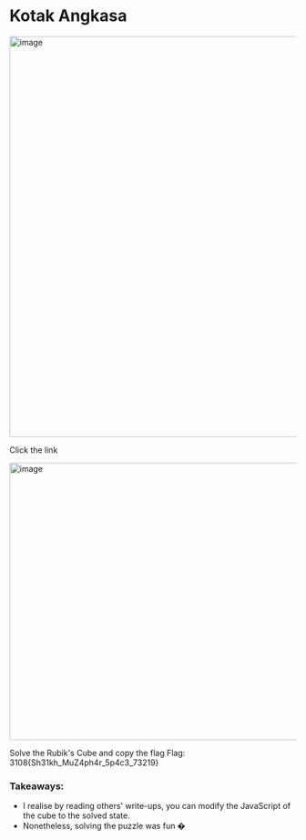 # Kotak Angkasa

<img width="623" height="704" alt="image" src="https://github.com/user-attachments/assets/3470011e-5a8a-4ad1-80a8-6c0cf4930c63" />

Click the link

<img width="1080" height="487" alt="image" src="https://github.com/user-attachments/assets/df2cab77-c586-4303-abfd-e86f44440c8f" />

Solve the Rubik's Cube and copy the flag
Flag: 3108{Sh31kh_MuZ4ph4r_5p4c3_73219} 

### Takeaways:
- I realise by reading others' write-ups, you can modify the JavaScript of the cube to the solved state.
- Nonetheless, solving the puzzle was fun �
